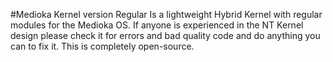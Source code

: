 #Medioka Kernel version Regular
Is a lightweight Hybrid Kernel with regular modules for the Medioka OS.
If anyone is experienced in the NT Kernel design please check it for errors and bad quality code and do anything you can to fix it.
This is completely open-source.

